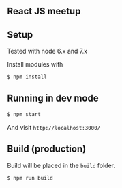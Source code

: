 ## React JS meetup

## Setup

Tested with node 6.x and 7.x

Install modules with 
```bash
$ npm install
```

## Running in dev mode

```bash
$ npm start
```

And visit `http://localhost:3000/` 

## Build (production)

Build will be placed in the `build` folder.

```bash
$ npm run build
```